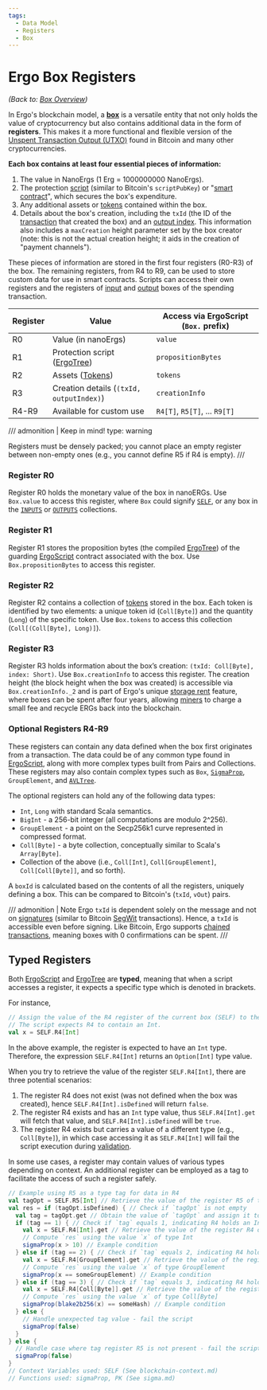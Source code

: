 ```yaml
---
tags:
  - Data Model
  - Registers
  - Box
---
```


# Ergo Box Registers

*(Back to: [Box Overview](../box.md))*

In Ergo's blockchain model, a [**box**](../box.md) is a versatile entity that not only holds the value of cryptocurrency but also contains additional data in the form of **registers**. This makes it a more functional and flexible version of the [Unspent Transaction Output (UTXO)](eutxo.md) found in Bitcoin and many other cryptocurrencies.

**Each box contains at least four essential pieces of information:**

1. The value in NanoErgs (1 Erg = 1000000000 NanoErgs).
2. The protection [script](ergoscript.md) (similar to Bitcoin's `scriptPubKey`) or "[smart contract](ergoscript.md)", which secures the box's expenditure.
3. Any additional assets or [tokens](eip4.md) contained within the box.
4. Details about the box's creation, including the `txId` (the ID of the [transaction](transactions.md) that created the box) and an [output index](transactions.md#anatomy). This information also includes a `maxCreation` height parameter set by the box creator (note: this is not the actual creation height; it aids in the creation of "payment channels").

These pieces of information are stored in the first four registers (R0-R3) of the box. The remaining registers, from R4 to R9, can be used to store custom data for use in smart contracts. Scripts can access their own registers and the registers of [input](transactions.md#anatomy) and [output](transactions.md#anatomy) boxes of the spending transaction.

| Register | Value                                      | Access via ErgoScript (`Box.` prefix) |
|----------|--------------------------------------------|---------------------------------------|
| R0       | Value (in nanoErgs)                        | `value`                               |
| R1       | Protection script ([ErgoTree](ergotree.md)) | `propositionBytes`                    |
| R2       | Assets ([Tokens](eip4.md))             | `tokens`                              |
| R3       | Creation details (`(txId, outputIndex)`) | `creationInfo`                        |
| R4-R9    | Available for custom use                   | `R4[T]`, `R5[T]`, ... `R9[T]`         |


/// admonition | Keep in mind!
    type: warning

Registers must be densely packed; you cannot place an empty register between non-empty ones (e.g., you cannot define R5 if R4 is empty).
///


### Register R0

Register R0 holds the monetary value of the box in nanoERGs. Use `Box.value` to access this register, where `Box` could signify [`SELF`](blockchain-context.md#self), or any box in the [`INPUTS`](blockchain-context.md#inputs) or [`OUTPUTS`](blockchain-context.md#outputs) collections.

### Register R1

Register R1 stores the proposition bytes (the compiled [ErgoTree](ergotree.md)) of the guarding [ErgoScript](ergoscript.md) contract associated with the box. Use `Box.propositionBytes` to access this register.

### Register R2

Register R2 contains a collection of [tokens](eip4.md) stored in the box. Each token is identified by two elements: a unique token id (`Coll[Byte]`) and the quantity (`Long`) of the specific token. Use `Box.tokens` to access this collection (`Coll[(Coll[Byte], Long)]`).

### Register R3

Register R3 holds information about the box’s creation: `(txId: Coll[Byte], index: Short)`. Use `Box.creationInfo` to access this register. The creation height (the block height when the box was created) is accessible via `Box.creationInfo._2` and is part of Ergo's unique [storage rent](../../protocol/storage-rent.md) feature, where boxes can be spent after four years, allowing [miners](mining-overview.md) to charge a small fee and recycle ERGs back into the blockchain.

### Optional Registers R4-R9

These registers can contain any data defined when the box first originates from a transaction. The data could be of any common type found in [ErgoScript](ergoscript.md), along with more complex types built from Pairs and Collections. These registers may also contain complex types such as `Box`, [`SigmaProp`](sigma.md), `GroupElement`, and [`AVLTree`](../../protocol/avl.md).

The optional registers can hold any of the following data types:

- `Int`, `Long` with standard Scala semantics.
- `BigInt` - a 256-bit integer (all computations are modulo 2^256).
- `GroupElement` - a point on the Secp256k1 curve represented in compressed format.
- `Coll[Byte]` - a byte collection, conceptually similar to Scala's `Array[Byte]`.
- Collection of the above (i.e., `Coll[Int]`, `Coll[GroupElement]`, `Coll[Coll[Byte]]`, and so forth).

A `boxId` is calculated based on the contents of all the registers, uniquely defining a box. This can be compared to Bitcoin's (`txId`, `vOut`) pairs.

/// admonition | Note
Ergo `txId` is dependent solely on the message and not on [signatures](../../protocol/tx/signing.md) (similar to Bitcoin [SegWit](https://en.bitcoin.it/wiki/Segregated_Witness) transactions). Hence, a `txId` is accessible even before signing. Like Bitcoin, Ergo supports [chained transactions](chained.md), meaning boxes with 0 confirmations can be spent.
///


## Typed Registers

Both [ErgoScript](ergoscript.md) and [ErgoTree](ergotree.md) are **typed**, meaning that when a script accesses a register, it expects a specific type which is denoted in brackets.


For instance,

```scala
// Assign the value of the R4 register of the current box (SELF) to the variable x
// The script expects R4 to contain an Int.
val x = SELF.R4[Int]
```

In the above example, the register is expected to have an `Int` type. Therefore, the expression `SELF.R4[Int]` returns an `Option[Int]` type value.

When you try to retrieve the value of the register `SELF.R4[Int]`, there are three potential scenarios:

1. The register R4 does not exist (was not defined when the box was created), hence `SELF.R4[Int].isDefined` will return `false`.
2. The register R4 exists and has an `Int` type value, thus `SELF.R4[Int].get` will fetch that value, and `SELF.R4[Int].isDefined` will be `true`.
3. The register R4 exists but carries a value of a different type (e.g., `Coll[Byte]`), in which case accessing it as `SELF.R4[Int]` will fail the script execution during [validation](validation.md).

In some use cases, a register may contain values of various types depending on context. An additional register can be employed as a tag to facilitate the access of such a register safely.

```scala
// Example using R5 as a type tag for data in R4
val tagOpt = SELF.R5[Int] // Retrieve the value of the register R5 of type Int and assign it to the variable `tagOpt`
val res = if (tagOpt.isDefined) { // Check if `tagOpt` is not empty
  val tag = tagOpt.get // Obtain the value of `tagOpt` and assign it to the variable `tag`
  if (tag == 1) { // Check if `tag` equals 1, indicating R4 holds an Int
    val x = SELF.R4[Int].get // Retrieve the value of the register R4 of type Int and assign it to the variable `x`
    // Compute `res` using the value `x` of type Int
    sigmaProp(x > 10) // Example condition
  } else if (tag == 2) { // Check if `tag` equals 2, indicating R4 holds a GroupElement
    val x = SELF.R4[GroupElement].get // Retrieve the value of the register R4 of type GroupElement and assign it to the variable `x`
    // Compute `res` using the value `x` of type GroupElement
    sigmaProp(x == someGroupElement) // Example condition
  } else if (tag == 3) { // Check if `tag` equals 3, indicating R4 holds Coll[Byte]
    val x = SELF.R4[Coll[Byte]].get // Retrieve the value of the register R4 of type Coll[Byte] and assign it to the variable `x`
    // Compute `res` using the value `x` of type Coll[Byte]
    sigmaProp(blake2b256(x) == someHash) // Example condition
  } else {
    // Handle unexpected tag value - fail the script
    sigmaProp(false)
  }
} else {
  // Handle case where tag register R5 is not present - fail the script
  sigmaProp(false)
}
// Context Variables used: SELF (See blockchain-context.md)
// Functions used: sigmaProp, PK (See sigma.md)
```
